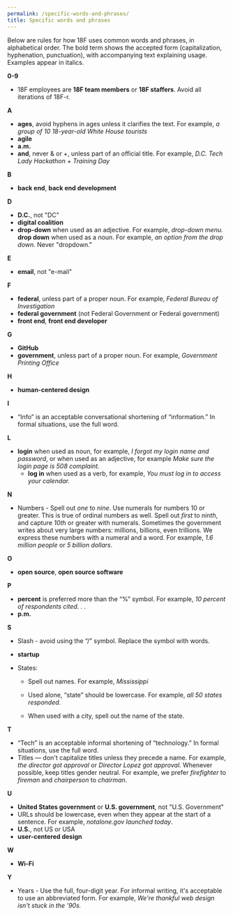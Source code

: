 ```yaml
---
permalink: /specific-words-and-phrases/
title: Specific words and phrases
---
```

Below are rules for how 18F uses common words and phrases, in
alphabetical order. The bold term shows the accepted form
(capitalization, hyphenation, punctuation), with accompanying text
explaining usage. Examples appear in italics.

**0-9**

-   18F employees are **18F team members** or **18F staffers**. Avoid all iterations of 18F-r.

**A**

-   **ages**, avoid hyphens in ages unless it clarifies the text. For example, *a group of 10 18-year-old White House tourists*
-   **agile**
-   **a.m.**
-   **and**, never & or +, unless part of an official title. For example, *D.C. Tech Lady Hackathon + Training Day*

**B**

-   **back end**, **back end development**

**D**

-   **D.C.**, not "DC"
-   **digital coalition**
-   **drop-down** when used as an adjective. For example, *drop-down menu.* **drop down** when used as a noun. For example, *an option from the drop down.* Never "dropdown."

**E**

-   **email**, not "e-mail"

**F**

-   **federal**, unless part of a proper noun. For example, *Federal Bureau of Investigation*
-   **federal government** (not Federal Government or Federal government)
-   **front end**, **front end developer**

**G**

-   **GitHub**
-   **government**, unless part of a proper noun. For example, *Government Printing Office*

**H**

-   **human-centered design**

**I**

-   “Info” is an acceptable conversational shortening of “information.” In formal situations, use the full word.

**L**

-   **login** when used as noun, for example, *I forgot my login name and password*, or when used as an adjective, for example *Make sure the login page is 508 complaint.*
      - **log in** when used as a verb, for example, *You must log in to access your calendar.*

**N**

-   Numbers - Spell out *one* to *nine*. Use numerals for numbers 10 or greater. This is true of ordinal numbers as well. Spell out *first* to *ninth*, and capture *10th* or greater with numerals. Sometimes the government writes about very large numbers: millions, billions, even trillions. We express these numbers with a numeral and a word. For example, *1.6 million people* or *5 billion dollars*.

**O**

-   **open source**, **open source software**

**P**

-   **percent** is preferred more than the “%” symbol. For example, *10 percent of respondents cited. . .*
-   **p.m.**


**S**

-   Slash - avoid using the “/” symbol. Replace the symbol with words.
-   **startup**
-   States:

    -   Spell out names. For example, *Mississippi*

    -   Used alone, “state” should be lowercase. For example, *all 50 states responded*.

    -   When used with a city, spell out the name of the state.

**T**

-   “Tech” is an acceptable informal shortening of “technology.” In formal situations, use the full word.
-   Titles — don't capitalize titles unless they precede a name. For example, *the director got approval* or *Director Lopez got approval*. Whenever possible, keep titles gender neutral. For example, we prefer *firefighter* to *fireman* and *chairperson* to *chairman*.

**U**

-   **United States government** or **U.S. government**, not "U.S. Government"
-   URLs should be lowercase, even when they appear at the start of a sentence. For example, *notalone.gov launched today*.
-   **U.S.**, not US or USA
-   **user-centered design**

**W**

-   **Wi-Fi**

**Y**

-   Years - Use the full, four-digit year. For informal writing, it's acceptable to use an abbreviated form. For example, *We're thankful web design isn't stuck in the '90s.*
